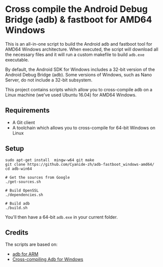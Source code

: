 # Cross compile the Android Debug Bridge (adb) & fastboot for AMD64 Windows

This is an all-in-one script to build the Android adb and fastboot tool for AMD64 Windows architecture.
When executed, the script will download all the necessary files and it will run a custom makefile to build `adb.exe`
executable.

By default, the Android SDK for Windows includes a 32-bit version of the Android Debug Bridge (adb).
Some versions of Windows, such as Nano Server, do not include a 32-bit subsystem.

This project contains scripts which allow you to cross-compile adb on a Linux machine (we've used Ubuntu 16.04)
for AMD64 Windows.

## Requirements
* A Git client
* A toolchain which allows you to cross-compile for 64-bit Windows on Linux

## Setup

```
sudo apt-get install  mingw-w64 git make
git clone https://github.com/Cyanide-zh/adb-fastboot_windows-amd64/
cd adb-win64

# Get the sources from Google
./get-sources.sh

# Build OpenSSL
./dependencies.sh

# Build adb
./build.sh
```

You'll then have a 64-bit `adb.exe` in your current folder.

## Credits

The scripts are based on:
* [adb for ARM](https://github.com/bonnyfone/adb-arm)
* [Cross-compiling Adb for Windows](https://aaporantalainen.wordpress.com/2015/12/05/cross-compiling-adb-for-windows/)
